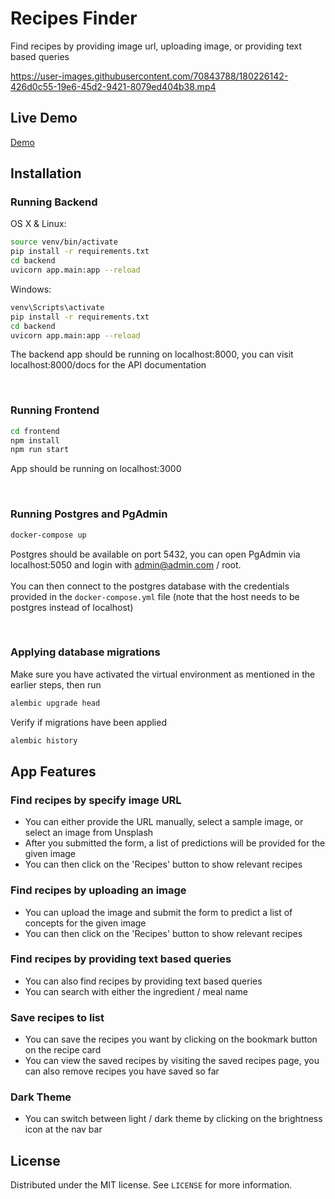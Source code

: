 # Recipes Finder

Find recipes by providing image url, uploading image, or providing text based queries

https://user-images.githubusercontent.com/70843788/180226142-426d0c55-19e6-45d2-9421-8079ed404b38.mp4

## Live Demo
[Demo](https://recipes-finder-1234.herokuapp.com/)

## Installation

### Running Backend

OS X & Linux:

```sh
source venv/bin/activate
pip install -r requirements.txt
cd backend
uvicorn app.main:app --reload
```

Windows:
```sh
venv\Scripts\activate
pip install -r requirements.txt
cd backend
uvicorn app.main:app --reload
```

The backend app should be running on localhost:8000, 
you can visit localhost:8000/docs for the API documentation

<br />

### Running Frontend
```sh
cd frontend
npm install
npm run start
```
App should be running on localhost:3000

<br />

### Running Postgres and PgAdmin
```sh
docker-compose up
```

Postgres should be available on port 5432, you can open PgAdmin via localhost:5050 and login with admin@admin.com / root.
<br />
<br />
You can then connect to the postgres database with the credentials provided in the `docker-compose.yml` file (note that the host needs to be postgres instead of localhost)

<br />

### Applying database migrations
Make sure you have activated the virtual environment as mentioned in the earlier steps, then run

```sh
alembic upgrade head
``` 

Verify if migrations have been applied

```sh
alembic history
```

## App Features

### Find recipes by specify image URL
- You can either provide the URL manually, select a sample image, or select an image from Unsplash
- After you submitted the form, a list of predictions will be provided for the given image
- You can then click on the 'Recipes' button to show relevant recipes

### Find recipes by uploading an image
- You can upload the image and submit the form to predict a list of concepts for the given image
- You can then click on the 'Recipes' button to show relevant recipes

### Find recipes by providing text based queries
- You can also find recipes by providing text based queries
- You can search with either the ingredient / meal name

### Save recipes to list
- You can save the recipes you want by clicking on the bookmark button on the recipe card 
- You can view the saved recipes by visiting the saved recipes page, you can also remove recipes you have saved so far

### Dark Theme
- You can switch between light / dark theme by clicking on the brightness icon at the nav bar

## License
Distributed under the MIT license. See ``LICENSE`` for more information.
 
